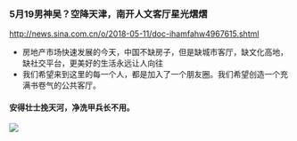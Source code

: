 ### 5月19男神吴？空降天津，南开人文客厅星光熠熠
http://news.sina.com.cn/o/2018-05-11/doc-ihamfahw4967615.shtml
- 房地产市场快速发展的今天，中国不缺房子，但是缺城市客厅，缺文化高地，缺社交平台，更美好的生活永远让人向往
- 我们希望来到这里的每一个人，都是加入了一个朋友圈。我们希望创造一个充满书卷气的公共客厅。

#### 安得壮士挽天河，净洗甲兵长不用。
![](http://www.xinhuanet.com/photo/2018-05/17/129875102_15265584583721n.jpg)